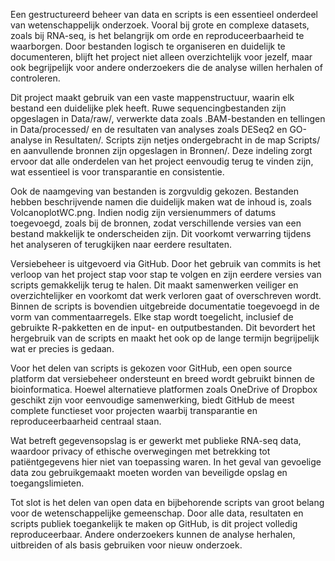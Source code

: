 Een gestructureerd beheer van data en scripts is een essentieel onderdeel van wetenschappelijk onderzoek. Vooral bij grote en complexe datasets, zoals bij RNA-seq, is het belangrijk om orde en reproduceerbaarheid te waarborgen. Door bestanden logisch te organiseren en duidelijk te documenteren, blijft het project niet alleen overzichtelijk voor jezelf, maar ook begrijpelijk voor andere onderzoekers die de analyse willen herhalen of controleren.

Dit project maakt gebruik van een vaste mappenstructuur, waarin elk bestand een duidelijke plek heeft. Ruwe sequencingbestanden zijn opgeslagen in Data/raw/, verwerkte data zoals .BAM-bestanden en tellingen in Data/processed/ en de resultaten van analyses zoals DESeq2 en GO-analyse in Resultaten/. Scripts zijn netjes ondergebracht in de map Scripts/ en aanvullende bronnen zijn opgeslagen in Bronnen/. Deze indeling zorgt ervoor dat alle onderdelen van het project eenvoudig terug te vinden zijn, wat essentieel is voor transparantie en consistentie.

Ook de naamgeving van bestanden is zorgvuldig gekozen. Bestanden hebben beschrijvende namen die duidelijk maken wat de inhoud is, zoals VolcanoplotWC.png. Indien nodig zijn versienummers of datums toegevoegd, zoals bij de bronnen, zodat verschillende versies van een bestand makkelijk te onderscheiden zijn. Dit voorkomt verwarring tijdens het analyseren of terugkijken naar eerdere resultaten.

Versiebeheer is uitgevoerd via GitHub. Door het gebruik van commits is het verloop van het project stap voor stap te volgen en zijn eerdere versies van scripts gemakkelijk terug te halen. Dit maakt samenwerken veiliger en overzichtelijker en voorkomt dat werk verloren gaat of overschreven wordt. Binnen de scripts is bovendien uitgebreide documentatie toegevoegd in de vorm van commentaarregels. Elke stap wordt toegelicht, inclusief de gebruikte R-pakketten en de input- en outputbestanden. Dit bevordert het hergebruik van de scripts en maakt het ook op de lange termijn begrijpelijk wat er precies is gedaan.

Voor het delen van scripts is gekozen voor GitHub, een open source platform dat versiebeheer ondersteunt en breed wordt gebruikt binnen de bioinformatica. Hoewel alternatieve platformen zoals OneDrive of Dropbox geschikt zijn voor eenvoudige samenwerking, biedt GitHub de meest complete functieset voor projecten waarbij transparantie en reproduceerbaarheid centraal staan.

Wat betreft gegevensopslag is er gewerkt met publieke RNA-seq data, waardoor privacy of ethische overwegingen met betrekking tot patiëntgegevens hier niet van toepassing waren. In het geval van gevoelige data zou gebruikgemaakt moeten worden van beveiligde opslag en  toegangslimieten.

Tot slot is het delen van open data en bijbehorende scripts van groot belang voor de wetenschappelijke gemeenschap. Door alle data, resultaten en scripts publiek toegankelijk te maken op GitHub, is dit project volledig reproduceerbaar. Andere onderzoekers kunnen de analyse herhalen, uitbreiden of als basis gebruiken voor nieuw onderzoek.
